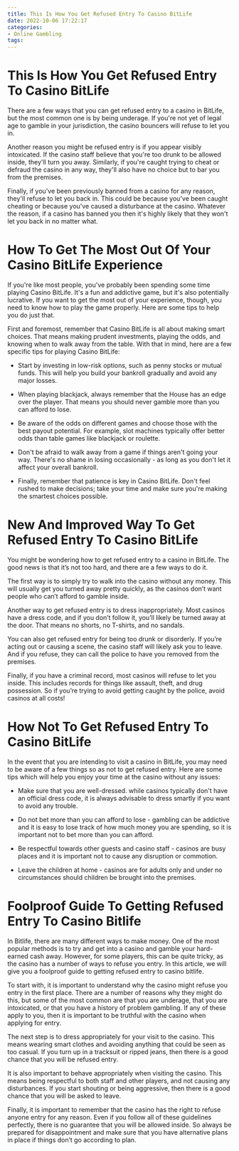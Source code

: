 ```yaml
---
title: This Is How You Get Refused Entry To Casino BitLife
date: 2022-10-06 17:22:17
categories:
- Online Gambling
tags:
---
```



#  This Is How You Get Refused Entry To Casino BitLife

There are a few ways that you can get refused entry to a casino in BitLife, but the most common one is by being underage. If you're not yet of legal age to gamble in your jurisdiction, the casino bouncers will refuse to let you in.

Another reason you might be refused entry is if you appear visibly intoxicated. If the casino staff believe that you're too drunk to be allowed inside, they'll turn you away. Similarly, if you're caught trying to cheat or defraud the casino in any way, they'll also have no choice but to bar you from the premises.

Finally, if you've been previously banned from a casino for any reason, they'll refuse to let you back in. This could be because you've been caught cheating or because you've caused a disturbance at the casino. Whatever the reason, if a casino has banned you then it's highly likely that they won't let you back in no matter what.

#  How To Get The Most Out Of Your Casino BitLife Experience

If you're like most people, you've probably been spending some time playing Casino BitLife. It's a fun and addictive game, but it's also potentially lucrative. If you want to get the most out of your experience, though, you need to know how to play the game properly. Here are some tips to help you do just that.

First and foremost, remember that Casino BitLife is all about making smart choices. That means making prudent investments, playing the odds, and knowing when to walk away from the table. With that in mind, here are a few specific tips for playing Casino BitLife:

* Start by investing in low-risk options, such as penny stocks or mutual funds. This will help you build your bankroll gradually and avoid any major losses.

* When playing blackjack, always remember that the House has an edge over the player. That means you should never gamble more than you can afford to lose.

* Be aware of the odds on different games and choose those with the best payout potential. For example, slot machines typically offer better odds than table games like blackjack or roulette.

* Don't be afraid to walk away from a game if things aren't going your way. There's no shame in losing occasionally - as long as you don't let it affect your overall bankroll.

* Finally, remember that patience is key in Casino BitLife. Don't feel rushed to make decisions; take your time and make sure you're making the smartest choices possible.

#  New And Improved Way To Get Refused Entry To Casino BitLife

You might be wondering how to get refused entry to a casino in BitLife. The good news is that it’s not too hard, and there are a few ways to do it.

The first way is to simply try to walk into the casino without any money. This will usually get you turned away pretty quickly, as the casinos don’t want people who can’t afford to gamble inside.

Another way to get refused entry is to dress inappropriately. Most casinos have a dress code, and if you don’t follow it, you’ll likely be turned away at the door. That means no shorts, no T-shirts, and no sandals.

You can also get refused entry for being too drunk or disorderly. If you’re acting out or causing a scene, the casino staff will likely ask you to leave. And if you refuse, they can call the police to have you removed from the premises.

Finally, if you have a criminal record, most casinos will refuse to let you inside. This includes records for things like assault, theft, and drug possession. So if you’re trying to avoid getting caught by the police, avoid casinos at all costs!

#  How Not To Get Refused Entry To Casino BitLife 

In the event that you are intending to visit a casino in BitLife, you may need to be aware of a few things so as not to get refused entry. Here are some tips which will help you enjoy your time at the casino without any issues:

* Make sure that you are well-dressed. while casinos typically don't have an official dress code, it is always advisable to dress smartly if you want to avoid any trouble.

* Do not bet more than you can afford to lose - gambling can be addictive and it is easy to lose track of how much money you are spending, so it is important not to bet more than you can afford.

* Be respectful towards other guests and casino staff - casinos are busy places and it is important not to cause any disruption or commotion.

* Leave the children at home - casinos are for adults only and under no circumstances should children be brought into the premises.

#  Foolproof Guide To Getting Refused Entry To Casino Bitlife

In Bitlife, there are many different ways to make money. One of the most popular methods is to try and get into a casino and gamble your hard-earned cash away. However, for some players, this can be quite tricky, as the casino has a number of ways to refuse you entry. In this article, we will give you a foolproof guide to getting refused entry to casino bitlife.

To start with, it is important to understand why the casino might refuse you entry in the first place. There are a number of reasons why they might do this, but some of the most common are that you are underage, that you are intoxicated, or that you have a history of problem gambling. If any of these apply to you, then it is important to be truthful with the casino when applying for entry.

The next step is to dress appropriately for your visit to the casino. This means wearing smart clothes and avoiding anything that could be seen as too casual. If you turn up in a tracksuit or ripped jeans, then there is a good chance that you will be refused entry.

It is also important to behave appropriately when visiting the casino. This means being respectful to both staff and other players, and not causing any disturbances. If you start shouting or being aggressive, then there is a good chance that you will be asked to leave.

Finally, it is important to remember that the casino has the right to refuse anyone entry for any reason. Even if you follow all of these guidelines perfectly, there is no guarantee that you will be allowed inside. So always be prepared for disappointment and make sure that you have alternative plans in place if things don’t go according to plan.
